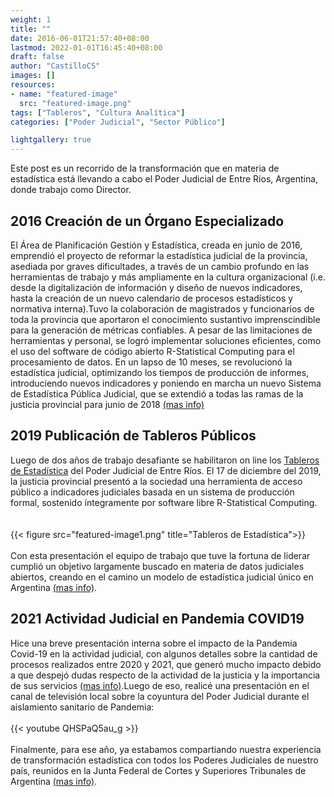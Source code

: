 ```yaml
---
weight: 1
title: ""
date: 2016-06-01T21:57:40+08:00
lastmod: 2022-01-01T16:45:40+08:00
draft: false
author: "CastilloCS"
images: []
resources:
- name: "featured-image"
  src: "featured-image.png"
tags: ["Tableros", "Cultura Analítica"]
categories: ["Poder Judicial", "Sector Público"]

lightgallery: true
---
```


Este post es un recorrido de la transformación que en materia de estadística está llevando a cabo el Poder Judicial de Entre Ríos, Argentina, donde trabajo como Director.

<!--more-->

## 2016 Creación de un Órgano Especializado

El Área de Planificación Gestión y Estadística, creada en junio de 2016, emprendió el proyecto de reformar la estadística judicial de la provincia, asediada por graves dificultades, a través de un cambio profundo en las herramientas de trabajo y más ampliamente en la cultura organizacional (i.e. desde la digitalización de información y diseño de nuevos indicadores, hasta la creación de un nuevo calendario de procesos estadísticos y normativa interna).Tuvo la colaboración de magistrados y funcionarios de toda la provincia que aportaron el conocimiento sustantivo imprenscindible para la generación de métricas confiables. A pesar de las limitaciones de herramientas y personal, se logró implementar soluciones eficientes, como el uso del software de código abierto R-Statistical Computing para el procesamiento de datos. En un lapso de 10 meses, se revolucionó la estadística judicial, optimizando los tiempos de producción de informes, introduciendo nuevos indicadores y poniendo en marcha un nuevo Sistema de Estadística Pública Judicial, que se extendió a todas las ramas de la justicia provincial para junio de 2018 [(mas info)](https://docs.google.com/document/d/1cmH8HYod5JQZrH1Wp-OtW8ARInqADkfbFpJ7hQl5zgE/edit)

## 2019 Publicación de Tableros Públicos

Luego de dos años de trabajo desafiante se habilitaron on line los [Tableros de Estadística](https://tablero.jusentrerios.gov.ar/) del Poder Judicial de Entre Ríos. El 17 de diciembre del 2019, la justicia provincial presentó a la sociedad una herramienta de acceso público a indicadores judiciales basada en un sistema de producción formal, sostenido íntegramente por software libre R-Statistical Computing.   
\
\
{{< figure src="featured-image1.png" title="Tableros de Estadística">}}   
\
Con esta presentación el equipo de trabajo que tuve la fortuna de liderar cumplió un objetivo largamente buscado en materia de datos judiciales abiertos, creando en el camino un modelo de estadística judicial único en Argentina [(mas info)](https://medium.com/@castilloclaudiosebastian/estad%C3%ADstica-p%C3%BAblica-y-administraci%C3%B3n-de-justicia-d33141da0708).

## 2021 Actividad Judicial en Pandemia COVID19

Hice una breve presentación interna sobre el impacto de la Pandemia Covid-19 en la actividad judicial, con algunos detalles sobre la cantidad de procesos realizados entre 2020 y 2021, que generó mucho impacto debido a que despejó dudas respecto de la actividad de la justicia y la importancia de sus servicios [(mas info)](https://www.jusentrerios.gov.ar/2021/06/23/en-pandemia-2-millones-de-actos-procesales-y-mas-de-790-mil-presentaciones-digitales/).Luego de eso, realicé una presentación en el canal de televisión local sobre la coyuntura del Poder Judicial durante el aislamiento sanitario de Pandemia: 
\
\
{{< youtube QHSPaQ5au_g >}}
\
\
Finalmente, para ese año, ya estabamos compartiando nuestra experiencia de transformación estadística con todos los Poderes Judiciales de nuestro país, reunidos en la Junta Federal de Cortes y Superiores Tribunales de Argentina [(mas info)](https://rpubs.com/ClaudioSebastianCastillo/824728).
